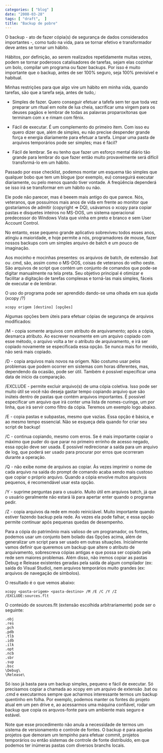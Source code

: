 ```yaml
---
categories: [ "blog" ]
date: "2008-03-28"
tags: [ "draft",  ]
title: "Backup de pobre"
---
```

O backup - ato de fazer cópia(s) de segurança de dados considerados
importantes -, como tudo na vida, para se tornar efetivo e transformador
deve antes se tornar um hábito.

Hábitos, por definição, ao serem realizados repetidamente muitas vezes,
podem se tornar poderosos catalisadores de tarefas, sejam elas cozinhar um
bolo, compilar um programa ou fazer backups. Por isso é muito importante
que o backup, antes de ser 100% seguro, seja 100% previsível e habitual.

Minhas restrições para que algo vire um hábito em minha vida, quando
tarefas, são que a tarefa seja, antes de tudo,:

	
  * Simples de fazer. Quero conseguir efetuar a tafefa sem ter que toda
  vez preparar um ritual em noite de lua cheia, sacrificar uma virgem
  para os deuses pagãos e lembrar de todas as palavras proparoxítonas
  que terminam com x e rimam com fênix.

	
  * Fácil de executar. É um complemento do primeiro item. Com isso eu
  quero dizer que, além de simples, eu não precise despender grande
  força e energia diariamente para efetuar a tarefa. Limpar uma pasta
  de arquivos temporários pode ser simples; mas é fácil?

	
  * Fácil de lembrar. Se eu tenho que fazer um esforço mental diário
  tão grande para lembrar do que fazer então muito provavelmente será
  difícil transformá-lo em um hábito.

Passado por esse checklist, podemos montar um esquema tão simples que
qualquer bobo que tem um blogue (por exemplo, eu) conseguirá executar
diariamente, ou pelo menos quando tiver vontade. A freqüência dependerá
se isso irá se transformar em um hábito ou não.

Ele pode não parecer, mas é beeem mais antigo do que parece. Nós,
veteranos, que possuímos mais anos de vida em frente ao monitor que
gostaríamos de admitir (copyright  => DQ), usávamos o xcopy para copiar
pastas e disquetes inteiros no MS-DOS, um sistema operacional predecessor
do Windows Vista que vinha em preto e branco e sem User Account Control.

No entanto, esse pequeno grande aplicativo sobreviveu todos esses anos,
atingiu a maioridade, e hoje permite a nós, programadores de mouse,
fazer nossos backups com um simples arquivo de batch e um pouco de
imaginação.

Aos mocinho e mocinhas presentes: os arquivos de batch, de extensão .bat
ou .cmd, são, assim como o MS-DOS, coisas de veteranos do velho oeste.
São arquivos de script que contém um conjunto de comandos que pode-se
digitar manualmente na tela preta. Seu objetivo principal é otimizar e
facilitar a digitação de tarefas complexas e torná-las mais simples,
fáceis de executar e de lembrar.

O uso do programa pode ser aprendido dando-se uma olhada em sua ajuda
(xcopy /?)

    
    xcopy origem [destino] [opções]

Algumas opções bem úteis para efetuar cópias de segurança de arquivos
modificados:

/M - copia somente arquivos com atributo de arquivamento; após a cópia,
desmarca atributo. Ao escrever novamente em um arquivo copiado com esse
método, o arquivo volta a ter o atributo de arquivamento, e irá ser
copiado novamente se especificada essa opção. Se nunca mais for mexido,
não será mais copiado.

/D - copia arquivos mais novos na origem. Não costumo usar pelos
problemas que podem ocorrer em sistemas com horas diferentes, mas,
dependendo da ocasião, pode ser útil. Também é possível especificar
uma data de início da comparação.

/EXCLUDE - permite excluir arquivo(s) de uma cópia coletiva. Isso
pode ser muito útil se você não deseja gastar tempo copiando
arquivo que são inúteis dentro de pastas que contém arquivos
importantes. É possível especificar um arquivo que irá conter uma
lista de nomes-curinga, um por linha, que irá servir como filtro da
cópia. Teremos um exemplo logo abaixo.

/E - copia pastas e subpastas, mesmo que vazias. Essa opção é básica,
e ao mesmo tempo essencial. Não se esqueça dela quando for criar seu
script de backup!

/C - continua copiando, mesmo com erros. Se é mais importante copiar
o máximo que puder do que parar no primeiro errinho de acesso negado,
essa opção deve ser usada. É possível redirecionar a saída para
um arquivo de log, que poderá ser usado para procurar por erros que
ocorreram durante a operação.

/Q - não exibe nome de arquivos ao copiar. Às vezes imprimir o nome
de cada arquivo na saída do prompt de comando acaba sendo mais custoso
que copiar o próprio arquivo. Quando a cópia envolve muitos arquivos
pequenos, é recomendável usar esta opção.

/Y - suprime perguntas para o usuário. Muito útil em arquivos batch,
já que o usuário geralmente não estará lá para apertar enter quando
o programa pedir.

/Z - copia arquivos da rede em modo reiniciável. Muito importante
quando estiver fazendo backup pela rede. Às vezes ela pode falhar,
e essa opção permite continuar após pequenas quedas de desempenho.

Para a cópia do patrimônio mais valioso de um programador, os fontes,
podemos usar um conjunto bem bolado das 0pções acima, além de
generalizar um script para ser usado em outras situações. Inicialmente
vamos definir que queremos um backup que altere o atributo de
arquivamento, sobrescreva cópias antigas e que possa ser copiado pela
rede sem maiores problemas. Além disso, não iremos copiar as pastas
Debug e Release existentes geradas pela saída de algum compilador (ex:
saída do Visual Studio), nem arquivos temporários muito grandes (ex:
arquivos de navegação de símbolos).

O resultado é o que vemos abaixo:

    
    xcopy <pasta-origem> <pasta-destino> /M /E /C /Y /Z
    /EXCLUDE:sources.flt

O conteúdo de sources.flt (extensão escolhida arbitrariamente) pode
ser o seguinte:

    
    .obj
    .res
    .pch
    .pdb
    .tlb
    .idb
    .ilk
    .opt
    .ncb
    .sbr
    .sup
    .bsc
    \Debug\
    \Release\

Só isso já basta para um backup simples, pequeno e fácil de
executar. Só precisamos copiar a chamada ao xcopy em um arquivo de
extensão .bat ou .cmd e executarmos sempre que acharmos interessante
termos um backup quentinho em folha. Por exemplo, podemos manter os
fontes do projeto atual em um pen drive e, ao acessarmos uma máquina
confiável, rodar um backup que copia os arquvos-fonte para um ambiente
mais seguro e estável.

Note que esse procedimento não anula a necessidade de termos um sistema
de versionamento e controle de fontes. O backup é para aquelas projetos
que demoram um tempinho para efetuar commit, projetos temporários ou
então sistemas de controle de fonte distribuído, em que podemos ter
inúmeras pastas com diversos branchs locais.
